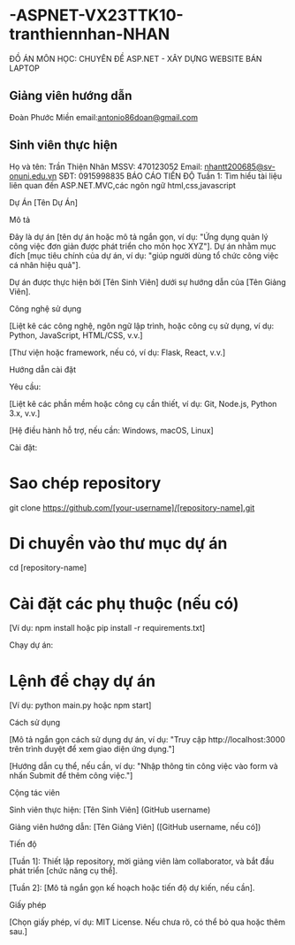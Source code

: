 # -ASPNET-VX23TTK10-tranthiennhan-NHAN
ĐỒ ÁN MÔN HỌC: CHUYÊN ĐỀ ASP.NET - XÂY DỰNG WEBSITE BÁN LAPTOP
## Giảng viên hướng dẫn ##
Đoàn Phước Miền
email:antonio86doan@gmail.com
## Sinh viên thực hiện ##
Họ và tên: Trần Thiện Nhân
MSSV: 470123052
Email: nhantt200685@sv-onuni.edu.vn
SĐT: 0915998835
BÁO CÁO TIẾN ĐỘ
Tuần 1: Tìm hiểu tài liệu liên quan đến ASP.NET.MVC,các ngôn ngữ html,css,javascript







Dự Án [Tên Dự Án]

Mô tả 

Đây là dự án [tên dự án hoặc mô tả ngắn gọn, ví dụ: "Ứng dụng quản lý công việc đơn giản được phát triển cho môn học XYZ"]. Dự án nhằm mục đích [mục tiêu chính của dự án, ví dụ: "giúp người dùng tổ chức công việc cá nhân hiệu quả"].

Dự án được thực hiện bởi [Tên Sinh Viên] dưới sự hướng dẫn của [Tên Giảng Viên].

Công nghệ sử dụng





[Liệt kê các công nghệ, ngôn ngữ lập trình, hoặc công cụ sử dụng, ví dụ: Python, JavaScript, HTML/CSS, v.v.]



[Thư viện hoặc framework, nếu có, ví dụ: Flask, React, v.v.]

Hướng dẫn cài đặt





Yêu cầu:





[Liệt kê các phần mềm hoặc công cụ cần thiết, ví dụ: Git, Node.js, Python 3.x, v.v.]



[Hệ điều hành hỗ trợ, nếu cần: Windows, macOS, Linux]



Cài đặt:

# Sao chép repository
git clone https://github.com/[your-username]/[repository-name].git

# Di chuyển vào thư mục dự án
cd [repository-name]

# Cài đặt các phụ thuộc (nếu có)
[Ví dụ: npm install hoặc pip install -r requirements.txt]



Chạy dự án:

# Lệnh để chạy dự án
[Ví dụ: python main.py hoặc npm start]

Cách sử dụng





[Mô tả ngắn gọn cách sử dụng dự án, ví dụ: "Truy cập http://localhost:3000 trên trình duyệt để xem giao diện ứng dụng."]



[Hướng dẫn cụ thể, nếu cần, ví dụ: "Nhập thông tin công việc vào form và nhấn Submit để thêm công việc."]

Cộng tác viên





Sinh viên thực hiện: [Tên Sinh Viên] (GitHub username)



Giảng viên hướng dẫn: [Tên Giảng Viên] ([GitHub username, nếu có])

Tiến độ





[Tuần 1]: Thiết lập repository, mời giảng viên làm collaborator, và bắt đầu phát triển [chức năng cụ thể].



[Tuần 2]: [Mô tả ngắn gọn kế hoạch hoặc tiến độ dự kiến, nếu cần].

Giấy phép

[Chọn giấy phép, ví dụ: MIT License. Nếu chưa rõ, có thể bỏ qua hoặc thêm sau.]
